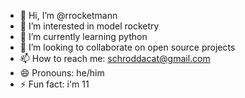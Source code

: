 - 👋 Hi, I’m @rrocketmann
- 👀 I’m interested in model rocketry
- 🌱 I’m currently learning python
- 💞️ I’m looking to collaborate on open source projects
- 📫 How to reach me: schroddacat@gmail.com
- 😄 Pronouns: he/him
- ⚡ Fun fact: i'm 11

<!---
rrocketmann/rrocketmann is a ✨ special ✨ repository because its `README.md` (this file) appears on your GitHub profile.
You can click the Preview link to take a look at your changes.
--->
